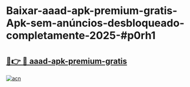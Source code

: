 # Baixar-aaad-apk-premium-gratis-Apk-sem-anúncios-desbloqueado-completamente-2025-#p0rh1

# <h2><a href="https://ainizakaria.my?title=aaad-apk-premium-gratis&ref=24M">🔗👉 🔴 aaad-apk-premium-gratis</a></h2>

[![acn](https://github.com/user-attachments/assets/0f9c940e-d8b0-45ae-aac7-cd30a18b3e1c)](https://ainizakaria.my?title=aaad-apk-premium-gratis&ref=24M)

